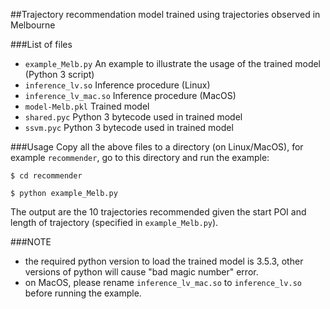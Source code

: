 ##Trajectory recommendation model trained using trajectories observed in Melbourne

###List of files
 - `example_Melb.py` An example to illustrate the usage of the trained model (Python 3 script)
 - `inference_lv.so` Inference procedure (Linux)
 - `inference_lv_mac.so` Inference procedure (MacOS)
 - `model-Melb.pkl`  Trained model
 - `shared.pyc`      Python 3 bytecode used in trained model
 - `ssvm.pyc`        Python 3 bytecode used in trained model

###Usage
Copy all the above files to a directory (on Linux/MacOS), for example `recommender`, 
go to this directory and run the example:

```$ cd recommender```

```$ python example_Melb.py```

The output are the 10 trajectories recommended given the start POI and length of trajectory (specified in ```example_Melb.py```).

###NOTE
 - the required python version to load the trained model is 3.5.3, other versions of python will cause "bad magic number" error.
 - on MacOS, please rename `inference_lv_mac.so` to `inference_lv.so` before running the example.

